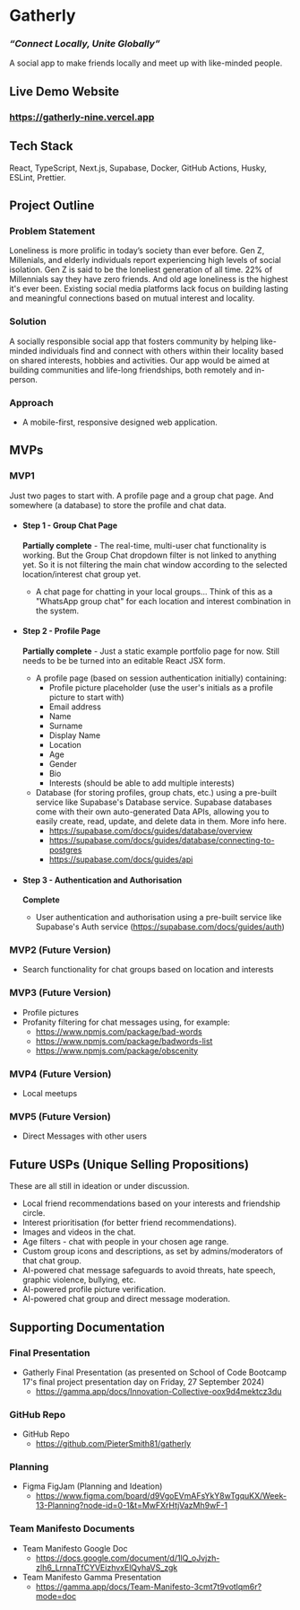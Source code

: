 # Gatherly

### _“Connect Locally, Unite Globally”_

A social app to make friends locally and meet up with like-minded people.

## Live Demo Website

### https://gatherly-nine.vercel.app

## Tech Stack

React, TypeScript, Next.js, Supabase, Docker, GitHub Actions, Husky, ESLint, Prettier.

## Project Outline

### Problem Statement

Loneliness is more prolific in today’s society than ever before. Gen Z, Millenials, and elderly individuals report experiencing high levels of social isolation. Gen Z is said to be the loneliest generation of all time. 22% of Millennials say they have zero friends. And old age loneliness is the highest it's ever been. Existing social media platforms lack focus on building lasting and meaningful connections based on mutual interest and locality.

### Solution

A socially responsible social app that fosters community by helping like-minded individuals find and connect with others within their locality based on shared interests, hobbies and activities. Our app would be aimed at building communities and life-long friendships, both remotely and in-person.

### Approach

- A mobile-first, responsive designed web application.

## MVPs

### MVP1

Just two pages to start with. A profile page and a group chat page. And somewhere (a database) to store the profile and chat data.

- #### Step 1 - Group Chat Page

  **Partially complete** - The real-time, multi-user chat functionality is working. But the Group Chat dropdown filter is not linked to anything yet. So it is not filtering the main chat window according to the selected location/interest chat group yet.

  - A chat page for chatting in your local groups... Think of this as a "WhatsApp group chat" for each location and interest combination in the system.

- #### Step 2 - Profile Page

  **Partially complete** - Just a static example portfolio page for now. Still needs to be be turned into an editable React JSX form.

  - A profile page (based on session authentication initially) containing:
    - Profile picture placeholder (use the user's initials as a profile picture to start with)
    - Email address
    - Name
    - Surname
    - Display Name
    - Location
    - Age
    - Gender
    - Bio
    - Interests (should be able to add multiple interests)
  - Database (for storing profiles, group chats, etc.) using a pre-built service like Supabase's Database service. Supabase databases come with their own auto-generated Data APIs, allowing you to easily create, read, update, and delete data in them. More info here.
    - https://supabase.com/docs/guides/database/overview
    - https://supabase.com/docs/guides/database/connecting-to-postgres
    - https://supabase.com/docs/guides/api

- #### Step 3 - Authentication and Authorisation

  **Complete**

  - User authentication and authorisation using a pre-built service like Supabase's Auth service (https://supabase.com/docs/guides/auth)

### MVP2 (Future Version)

- Search functionality for chat groups based on location and interests

### MVP3 (Future Version)

- Profile pictures
- Profanity filtering for chat messages using, for example:
  - https://www.npmjs.com/package/bad-words
  - https://www.npmjs.com/package/badwords-list
  - https://www.npmjs.com/package/obscenity

### MVP4 (Future Version)

- Local meetups

### MVP5 (Future Version)

- Direct Messages with other users

## Future USPs (Unique Selling Propositions)

These are all still in ideation or under discussion.

- Local friend recommendations based on your interests and friendship circle.
- Interest prioritisation (for better friend recommendations).
- Images and videos in the chat.
- Age filters - chat with people in your chosen age range.
- Custom group icons and descriptions, as set by admins/moderators of that chat group.
- AI-powered chat message safeguards to avoid threats, hate speech, graphic violence, bullying, etc.
- AI-powered profile picture verification.
- AI-powered chat group and direct message moderation.

## Supporting Documentation

### Final Presentation

- Gatherly Final Presentation (as presented on School of Code Bootcamp 17's final project presentation day on Friday, 27 September 2024)
  - https://gamma.app/docs/Innovation-Collective-oox9d4mektcz3du

### GitHub Repo

- GitHub Repo
  - https://github.com/PieterSmith81/gatherly

### Planning

- Figma FigJam (Planning and Ideation)
  - https://www.figma.com/board/d9VgoEVmAFsYkY8wTgquKX/Week-13-Planning?node-id=0-1&t=MwFXrHtjVazMh9wF-1

### Team Manifesto Documents

- Team Manifesto Google Doc
  - https://docs.google.com/document/d/1lQ_oJvjzh-zlh6_LrnnaTfCYVEizhvxElQyhaVS_zgk
- Team Manifesto Gamma Presentation
  - https://gamma.app/docs/Team-Manifesto-3cmt7t9votlqm6r?mode=doc
